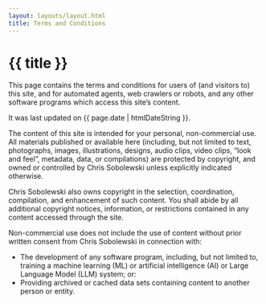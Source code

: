 ```yaml
---
layout: layouts/layout.html
title: Terms and Conditions
---
```

# {{ title }}

This page contains the terms and conditions for users of (and visitors to) this site, and for automated agents, web crawlers or robots, and any other software programs which access this site’s content.

It was last updated on {{ page.date | htmlDateString }}.

The content of this site is intended for your personal, non-commercial use. All materials published or available here (including, but not limited to text, photographs, images, illustrations, designs, audio clips, video clips, “look and feel”, metadata, data, or compilations) are protected by copyright, and owned or controlled by Chris Sobolewski unless explicitly indicated otherwise.

Chris Sobolewski also owns copyright in the selection, coordination, compilation, and enhancement of such content. You shall abide by all additional copyright notices, information, or restrictions contained in any content accessed through the site.

Non-commercial use does not include the use of content without prior written consent from Chris Sobolewski in connection with:

- The development of any software program, including, but not limited to, training a machine learning (ML) or artificial intelligence (AI) or Large Language Model (LLM) system; or:
- Providing archived or cached data sets containing content to another person or entity.